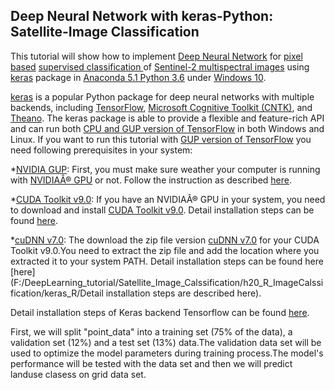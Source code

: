 ## Deep Neural Network with keras-Python: Satellite-Image Classification

This tutorial  will show how to implement [Deep Neural Network](https://en.wikipedia.org/wiki/Deep_learning) for [pixel based](https://gis.stackexchange.com/questions/237461/distinction-between-pixel-based-and-object-based-classification) [supervised classification ](https://articles.extension.org/pages/40214/whats-the-difference-between-a-supervised-and-unsupervised-image-classification) of [Sentinel-2 multispectral images](https://sentinel.esa.int/web/sentinel/missions/sentinel-2) using [keras](https://keras.io/#installation/) package in [Anaconda 5.1 Python 3.6](https://www.anaconda.com/download/#download/) under [Windows 10](https://www.microsoft.com/en-us/software-download/windows10).

[keras](https://keras.rstudio.com/) is a popular Python package for deep neural networks with multiple backends, including [TensorFlow](https://www.tensorflow.org/), [Microsoft Cognitive Toolkit (CNTK)](https://docs.microsoft.com/en-us/cognitive-toolkit/), and [Theano](http://deeplearning.net/software/theano/). The keras package is able to provide a flexible and feature-rich API and can run both [CPU and GUP version of TensorFlow](https://www.tensorflow.org/install/install_windows) in both Windows and Linux.  If you want to run this tutorial with [GUP version of TensorFlow](https://www.tensorflow.org/install/install_windows) you need following prerequisites in your system:   

*[NVIDIA GUP](https://developer.nvidia.com/cuda-gpus): First, you must make sure weather your computer is running with [NVIDIAÂ® GPU](https://developer.nvidia.com/cuda-gpus) or not. Follow the instruction as described  [here](http://nvidia.custhelp.com/app/answers/detail/a_id/2040/~/identifying-the-graphics-card-model-and-device-id-in-a-pc).  

*[CUDA Toolkit v9.0](https://developer.nvidia.com/cuda-90-download-archive?target_os=Windows&target_arch=x86_64&target_version=10&target_type=exelocal): If you have an NVIDIAÂ® GPU in your system, you need to download and install [CUDA Toolkit  v9.0](https://developer.nvidia.com/cuda-90-download-archive?target_os=Windows&target_arch=x86_64&target_version=10&target_type=exelocal). Detail installation steps can be found [here](http://nvidia.custhelp.com/app/answers/detail/a_id/2040/~/identifying-the-graphics-card-model-and-device-id-in-a-pc).

*[cuDNN v7.0](https://developer.nvidia.com/cudnn): The download the zip file version [cuDNN v7.0](https://developer.nvidia.com/cudnn) for your CUDA Toolkit v9.0.You need to extract the zip file and add the location where you extracted it to your system PATH.  Detail installation steps can be found here [here](F:/DeepLearning_tutorial/Satellite_Image_Calssification/h20_R_ImageCalssification/keras_R/Detail installation steps are described here). 

Detail installation steps of Keras backend Tensorflow can be found [here](https://keras.io/#installation).

First, we will split "point_data" into a training set (75% of the data), a validation set (12%) and a test set (13%) data.The validation data set will be used to optimize the model parameters during training process.The model's performance will be tested with the data set and then we will predict landuse clasess on grid data set. 
